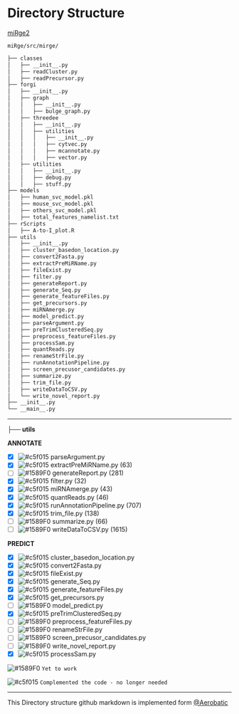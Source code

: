 
# Directory Structure
[miRge2](https://github.com/mhalushka/miRge/tree/master/src/mirge)
```
miRge/src/mirge/
```

```bash
├── classes
│   ├── __init__.py 
│   ├── readCluster.py
│   ├── readPrecursor.py
├── forgi
│   ├── __init__.py 
│   ├── graph
│   │   ├── __init__.py
│   │   ├── bulge_graph.py
│   ├── threedee
│   │   ├── __init__.py
│   │   ├── utilities
│   │   │   ├── __init__.py
│   │   │   ├── cytvec.py
│   │   │   ├── mcannotate.py
│   │   │   ├── vector.py
│   ├── utilities
│   │   ├── __init__.py
│   │   ├── debug.py
│   │   ├── stuff.py
├── models
│   ├── human_svc_model.pkl
│   ├── mouse_svc_model.pkl
│   ├── others_svc_model.pkl
│   ├── total_features_namelist.txt
├── rScripts
│   ├── A-to-I_plot.R
├── utils
│   ├── __init__.py
│   ├── cluster_basedon_location.py
│   ├── convert2Fasta.py
│   ├── extractPreMiRName.py
│   ├── fileExist.py
│   ├── filter.py
│   ├── generateReport.py
│   ├── generate_Seq.py
│   ├── generate_featureFiles.py
│   ├── get_precursors.py
│   ├── miRNAmerge.py
│   ├── model_predict.py
│   ├── parseArgument.py
│   ├── preTrimClusteredSeq.py
│   ├── preprocess_featureFiles.py
│   ├── processSam.py
│   ├── quantReads.py
│   ├── renameStrFile.py
│   ├── runAnnotationPipeline.py
│   ├── screen_precusor_candidates.py
│   ├── summarize.py
│   ├── trim_file.py
│   ├── writeDataToCSV.py
│   └── write_novel_report.py
├── __init__.py
└── __main__.py
```
___

**├── utils**

**ANNOTATE**
- [x] ![#c5f015](https://placehold.it/15/c5f015/000000?text=+) parseArgument.py
- [x] ![#c5f015](https://placehold.it/15/c5f015/000000?text=+) extractPreMiRName.py (63)
- [ ] ![#1589F0](https://placehold.it/15/1589F0/000000?text=+) generateReport.py (281)
- [x] ![#c5f015](https://placehold.it/15/c5f015/000000?text=+) filter.py (32)
- [x] ![#c5f015](https://placehold.it/15/c5f015/000000?text=+) miRNAmerge.py (43)
- [x] ![#c5f015](https://placehold.it/15/c5f015/000000?text=+) quantReads.py (46)
- [x] ![#c5f015](https://placehold.it/15/c5f015/000000?text=+) runAnnotationPipeline.py (707)
- [x] ![#c5f015](https://placehold.it/15/c5f015/000000?text=+) trim_file.py (138)
- [ ] ![#1589F0](https://placehold.it/15/1589F0/000000?text=+) summarize.py (66)
- [ ] ![#1589F0](https://placehold.it/15/1589F0/000000?text=+) writeDataToCSV.py (1615)

**PREDICT**
- [x] ![#c5f015](https://placehold.it/15/c5f015/000000?text=+) cluster_basedon_location.py
- [x] ![#c5f015](https://placehold.it/15/c5f015/000000?text=+) convert2Fasta.py
- [x] ![#c5f015](https://placehold.it/15/c5f015/000000?text=+) fileExist.py
- [x] ![#c5f015](https://placehold.it/15/c5f015/000000?text=+) generate_Seq.py
- [x] ![#c5f015](https://placehold.it/15/c5f015/000000?text=+) generate_featureFiles.py
- [x] ![#c5f015](https://placehold.it/15/c5f015/000000?text=+) get_precursors.py
- [ ] ![#1589F0](https://placehold.it/15/1589F0/000000?text=+) model_predict.py
- [x] ![#c5f015](https://placehold.it/15/c5f015/000000?text=+) preTrimClusteredSeq.py
- [ ] ![#1589F0](https://placehold.it/15/1589F0/000000?text=+) preprocess_featureFiles.py
- [ ] ![#1589F0](https://placehold.it/15/1589F0/000000?text=+) renameStrFile.py
- [ ] ![#1589F0](https://placehold.it/15/1589F0/000000?text=+) screen_precusor_candidates.py
- [ ] ![#1589F0](https://placehold.it/15/1589F0/000000?text=+) write_novel_report.py
- [x] ![#c5f015](https://placehold.it/15/c5f015/000000?text=+) processSam.py

 ![#1589F0](https://placehold.it/15/1589F0/000000?text=+) `Yet to work`
  
 ![#c5f015](https://placehold.it/15/c5f015/000000?text=+) `Complemented the code - no longer needed`
 ___
This Directory structure github markdown is implemented form [@Aerobatic](https://github.com/aerobatic/markdown-content/blob/master/docs/directory-structure.md)

